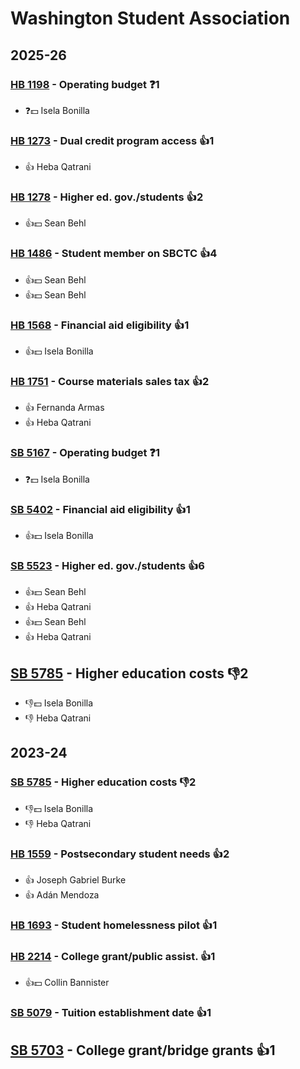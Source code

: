 # Washington Student Association
## 2025-26

### [HB 1198](/bill/2025-26/hb/1198/) - Operating budget   ❓1
* ❓💵 Isela Bonilla

### [HB 1273](/bill/2025-26/hb/1273/) - Dual credit program access 👍1  
* 👍 Heba Qatrani

### [HB 1278](/bill/2025-26/hb/1278/) - Higher ed. gov./students 👍2  
* 👍💵 Sean Behl

### [HB 1486](/bill/2025-26/hb/1486/) - Student member on SBCTC 👍4  
* 👍💵 Sean Behl
* 👍💵 Sean Behl

### [HB 1568](/bill/2025-26/hb/1568/) - Financial aid eligibility 👍1  
* 👍💵 Isela Bonilla

### [HB 1751](/bill/2025-26/hb/1751/) - Course materials sales tax 👍2  
* 👍 Fernanda Armas
* 👍 Heba Qatrani

### [SB 5167](/bill/2025-26/sb/5167/) - Operating budget   ❓1
* ❓💵 Isela Bonilla

### [SB 5402](/bill/2025-26/sb/5402/) - Financial aid eligibility 👍1  
* 👍💵 Isela Bonilla

### [SB 5523](/bill/2025-26/sb/5523/) - Higher ed. gov./students 👍6  
* 👍💵 Sean Behl
* 👍 Heba Qatrani
* 👍💵 Sean Behl
* 👍 Heba Qatrani

## [SB 5785](/bill/2025-26/sb/5785/) - Higher education costs  👎2 
* 👎💵 Isela Bonilla
* 👎 Heba Qatrani

## 2023-24

### [SB 5785](/bill/2023-24/sb/5785/) - Higher education costs  👎2 
* 👎💵 Isela Bonilla
* 👎 Heba Qatrani

### [HB 1559](/bill/2023-24/hb/1559/) - Postsecondary student needs 👍2  
* 👍 Joseph Gabriel Burke
* 👍 Adán Mendoza

### [HB 1693](/bill/2023-24/hb/1693/) - Student homelessness pilot 👍1  

### [HB 2214](/bill/2023-24/hb/2214/) - College grant/public assist. 👍1  
* 👍💵 Collin Bannister

### [SB 5079](/bill/2023-24/sb/5079/) - Tuition establishment date 👍1  

## [SB 5703](/bill/2023-24/sb/5703/) - College grant/bridge grants 👍1  
